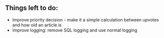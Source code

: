 ## Things left to do:
* Improve priority decision - make it a simple calculation between upvotes and how old an article is
* Improve logging: remove SQL logging and use normal logging
